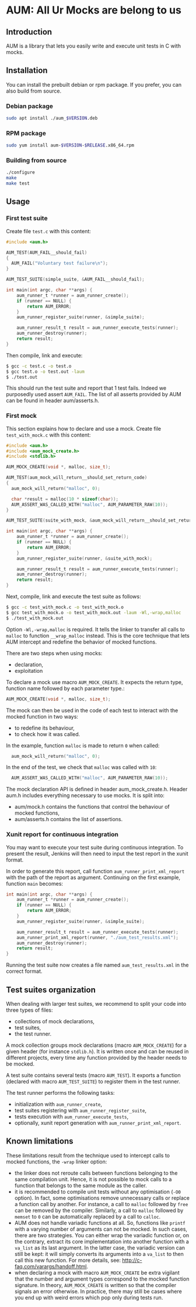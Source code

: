 # AUM: All Ur Mocks are belong to us

## Introduction

AUM is a library that lets you easily write and execute unit tests in C with mocks.

## Installation

You can install the prebuilt debian or rpm package. If you prefer, you can also build from source.

### Debian package

```bash
sudo apt install ./aum_$VERSION.deb
```

### RPM package

```bash
sudo yum install aum-$VERSION-$RELEASE.x86_64.rpm
```

### Building from source

```bash
./configure
make
make test
```

## Usage

### First test suite

Create file `test.c` with this content:

```c
#include <aum.h>

AUM_TEST(AUM_FAIL__should_fail)
{
  AUM_FAIL("Voluntary test failure\n");
}

AUM_TEST_SUITE(simple_suite, &AUM_FAIL__should_fail);

int main(int argc, char **args) {
    aum_runner_t *runner = aum_runner_create();
    if (runner == NULL) {
        return AUM_ERROR;
    }
    aum_runner_register_suite(runner, &simple_suite);

    aum_runner_result_t result = aum_runner_execute_tests(runner);
    aum_runner_destroy(runner);
    return result;
}
```

Then compile, link and execute:
```bash
$ gcc -c test.c -o test.o
$ gcc test.o -o test.out -laum
$ ./test.out
```

This should run the test suite and report that 1 test fails. Indeed we purposedly used assert `AUM_FAIL`. The list of all asserts provided by AUM can be found in header aum/asserts.h.


### First mock

This section explains how to declare and use a mock.
Create file `test_with_mock.c` with this content:
```c
#include <aum.h>
#include <aum_mock_create.h>
#include <stdlib.h>

AUM_MOCK_CREATE(void *, malloc, size_t);

AUM_TEST(aum_mock_will_return__should_set_return_code)
{
  aum_mock_will_return("malloc", 0);

  char *result = malloc(10 * sizeof(char));
  AUM_ASSERT_WAS_CALLED_WITH("malloc", AUM_PARAMETER_RAW(10));
}

AUM_TEST_SUITE(suite_with_mock, &aum_mock_will_return__should_set_return_code);

int main(int argc, char **args) {
    aum_runner_t *runner = aum_runner_create();
    if (runner == NULL) {
        return AUM_ERROR;
    }
    aum_runner_register_suite(runner, &suite_with_mock);

    aum_runner_result_t result = aum_runner_execute_tests(runner);
    aum_runner_destroy(runner);
    return result;
}
```

Next, compile, link and execute the test suite as follows:
```bash
$ gcc -c test_with_mock.c -o test_with_mock.o
$ gcc test_with_mock.o -o test_with_mock.out -laum -Wl,-wrap,malloc
$ ./test_with_mock.out
```

Option `-Wl,-wrap,malloc` is required. It tells the linker to transfer all calls to `malloc` to function `__wrap_malloc` instead. This is the core technique that lets AUM intercept and redefine the behavior of mocked functions.

There are two steps when using mocks:
* declaration,
* exploitation

To declare a mock use macro `AUM_MOCK_CREATE`. It expects the return type, function name followed by each parameter type.:
```c
AUM_MOCK_CREATE(void *, malloc, size_t);
```

The mock can then be used in the code of each test to interact with the mocked function in two ways:
* to redefine its behaviour,
* to check how it was called.

In the example, function `malloc` is made to return `0` when called:
```c
  aum_mock_will_return("malloc", 0);
```

In the end of the test, we check that `malloc` was called with `10`:
```c
  AUM_ASSERT_WAS_CALLED_WITH("malloc", AUM_PARAMETER_RAW(10));
```

The mock declaration API is defined in header aum_mock_create.h. 
Header aum.h includes everything necessary to use mocks. It is split into:
* aum/mock.h contains the functions that control the behaviour of mocked functions,
* aum/asserts.h contains the list of assertions.


### Xunit report for continuous integration

You may want to execute your test suite during continuous integration. To present the result, Jenkins will then need to input the test report in the xunit format.

In order to generate this report, call function `aum_runner_print_xml_report` with the path of the report as argument. Continuing on the first example, function `main` becomes:
```c
int main(int argc, char **args) {
    aum_runner_t *runner = aum_runner_create();
    if (runner == NULL) {
        return AUM_ERROR;
    }
    aum_runner_register_suite(runner, &simple_suite);

    aum_runner_result_t result = aum_runner_execute_tests(runner);
    aum_runner_print_xml_report(runner, "./aum_test_results.xml");
    aum_runner_destroy(runner);
    return result;
}
```

Running the test suite now creates a file named `aum_test_results.xml` in the correct format.

## Test suites organization

When dealing with larger test suites, we recommend to split your code into three types of files:
* collections of mock declarations,
* test suites,
* the test runner.

A mock collection groups mock declarations (macro `AUM_MOCK_CREATE`) for a given header (for instance `stdlib.h`). It is written once and can be reused in different projects, every time any function provided by the header needs to be mocked.

A test suite contains several tests (macro `AUM_TEST`). It exports a function (declared with macro `AUM_TEST_SUITE`) to register them in the test runner.

The test runner performs the following tasks:
* initialization with `aum_runner_create`,
* test suites registering with `aum_runner_register_suite`,
* tests execution with `aum_runner_execute_tests`,
* optionally, xunit report generation with `aum_runner_print_xml_report`.

## Known limitations

These limitations result from the technique used to intercept calls to mocked functions, the `-wrap` linker option:
* the linker does not reroute calls between functions belonging to the same compilation unit. Hence, it is not possible to mock calls to a function that belongs to the same module as the caller.
* it is recommended to compile unit tests without any optimisation (`-O0` option). In fact, some optimisations remove unnecessary calls or replace a function call by another. For instance, a call to `malloc` followed by `free` can be removed by the compiler. Similarly, a call to `malloc` followed by `memset` to `0` can be automatically replaced by a call to `calloc`.
* AUM does not handle variadic functions at all. So, functions like `printf` with a varying number of arguments can not be mocked. In such cases, there are two strategies. You can either wrap the variadic function or, on the contrary, extract its core implementation into another function with a `va_list` as its last argument. In the latter case, the variadic version can still be kept: it will simply converts its arguments into a `va_list` to then call this new function. For more details, see: http://c-faq.com/varargs/handoff.html.
* when declaring a mock with macro `AUM_MOCK_CREATE` be extra vigilant that the number and argument types correspond to the mocked function signature. In theory, `AUM_MOCK_CREATE` is written so that the compiler signals an error otherwise. In practice, there may still be cases where you end up with weird errors which pop only during tests run.


